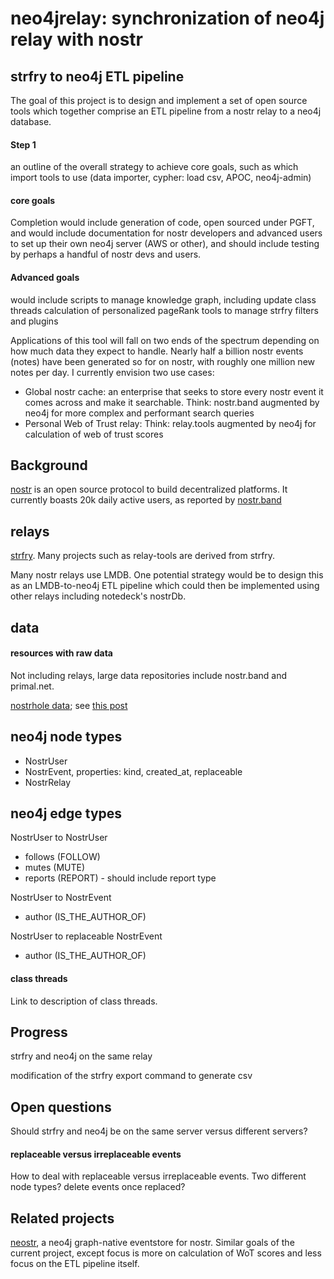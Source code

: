 neo4jrelay: synchronization of neo4j relay with nostr
=====
strfry to neo4j ETL pipeline
-----

The goal of this project is to design and implement a set of open source tools which together comprise an ETL pipeline from a nostr relay to a neo4j database.

#### Step 1

an outline of the overall strategy to achieve core goals, such as which import tools to use (data importer, cypher: load csv, APOC, neo4j-admin)

#### core goals

Completion would include generation of code, open sourced under PGFT, and would include documentation for nostr developers and advanced users to set up their own neo4j server (AWS or other), and should include testing by perhaps a handful of nostr devs and users.

#### Advanced goals

would include scripts to manage knowledge graph, including update class threads
calculation of personalized pageRank
tools to manage strfry filters and plugins 

Applications of this tool will fall on two ends of the spectrum depending on how much data they expect to handle. Nearly half a billion nostr events (notes) have been generated so for on nostr, with roughly one million new notes per day. I currently envision two use cases:
- Global nostr cache: an enterprise that seeks to store every nostr event it comes across and make it searchable. Think: nostr.band augmented by neo4j for more complex and performant search queries
- Personal Web of Trust relay: Think: relay.tools augmented by neo4j for calculation of web of trust scores

## Background

[nostr](https://nostr.com/) is an open source protocol to build decentralized platforms. It currently boasts 20k daily active users, as reported by [nostr.band](https://stats.nostr.band)

## relays 

[strfry](https://github.com/hoytech/strfry). Many projects such as relay-tools are derived from strfry.

Many nostr relays use LMDB. One potential strategy would be to design this as an LMDB-to-neo4j ETL pipeline which could then be implemented using other relays including notedeck's nostrDb.

## data

#### resources with raw data

Not including relays, large data repositories include nostr.band and primal.net.

[nostrhole data](https://archive.v0l.io/); see [this post](https://njump.me/nevent1qqswv9q0766ymzttdf46fzpwdny0wy2rrgjyffz05zqdh3djz3rl8dgprpmhxue69uhhqunfd46hxtnwdaehgu339e3k7mf0qgsx8lnrrrw9skpulctgzruxm5y7rzlaw64tcf9qpqww9pt0xvzsfmgrqsqqqqqphnqgs8)

## neo4j node types

- NostrUser
- NostrEvent, properties: kind, created_at, replaceable
- NostrRelay

## neo4j edge types

NostrUser to NostrUser
- follows (FOLLOW)
- mutes (MUTE)
- reports (REPORT) - should include report type

NostrUser to NostrEvent
- author (IS_THE_AUTHOR_OF)

NostrUser to replaceable NostrEvent
- author (IS_THE_AUTHOR_OF)

#### class threads

Link to description of class threads.

## Progress

strfry and neo4j on the same relay 

modification of the strfry export command to generate csv

## Open questions

Should strfry and neo4j be on the same server versus different servers?

#### replaceable versus irreplaceable events

How to deal with replaceable versus irreplaceable events. Two different node types? delete events once replaced?

## Related projects 

[neostr](https://github.com/wisehodl/neostr), a neo4j graph-native eventstore for nostr. Similar goals of the current project, except focus is more on calculation of WoT scores and less focus on the ETL pipeline itself. 
